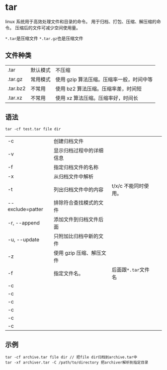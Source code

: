 # tar

linux 系统用于高效处理文件和目录的命令。
用于归档、打包、压缩、解压缩的命令。
压缩后的文件可减少空间使用量。

`*.tar`是压缩文件
`*.tar.gz`也是压缩文件

## 文件种类

|          |          |                                          |
| -------- | -------- | ---------------------------------------- |
| .tar     | 默认模式 | 不压缩                                   |
| .tar.gz  | 常用模式 | 使用 gzip 算法压缩。压缩率一般，时间中等 |
| .tar.bz2 | 不常用   | 使用 bz2 算法压缩。压缩率差，时间短      |
| .tar.xz  | 不常用   | 使用 xz 算法压缩。压缩率好，时间长       |

## 语法

```
tar -cf test.tar file dir

```

|                  |                          |                      |     |
| ---------------- | ------------------------ | -------------------- | --- |
| -c               | 创建归档文件             |                      |     |
| -v               | 显示归档过程中的详细信息 |                      |     |
| -f               | 指定归档文件的名称       |                      |     |
| -x               | 从归档文件中解析         |                      |     |
| -t               | 列出归档文件中的内容     | t/x/c 不能同时使用。 |     |
| --exclude=patter | 排除符合查找模式的文件   |                      |     |
| -r, --append     | 添加文件到归档文件后面   |                      |     |
| -u, --update     | 只附加比归档中新的文件   |                      |     |
| -z               | 使用 gzip 压缩、解压文件 |                      |     |
| -f               | 指定文件名。             | 后面跟`*.tar`文件名  |     |
| -c               |                          |                      |     |
| -c               |                          |                      |     |
| -c               |                          |                      |     |
| -c               |                          |                      |     |
| -c               |                          |                      |     |
| -c               |                          |                      |     |

## 示例

```
tar -cf archive.tar file dir // 把file dir归档到archive.tar中
tar -xf archiver.tar -C /path/to/directory 把archiver解析到指定目录
```
